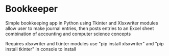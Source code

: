 # Bookkeeper
Simple bookkeeping app in Python using Tkinter and Xlsxwriter modules
allow user to make journal entries, then posts entries to an Excel sheet
combination of accounting and computer science concepts 

Requires xlsxwriter and tkinter modules
use "pip install xlsxwriter" and
"pip install tkinter" in console to install
